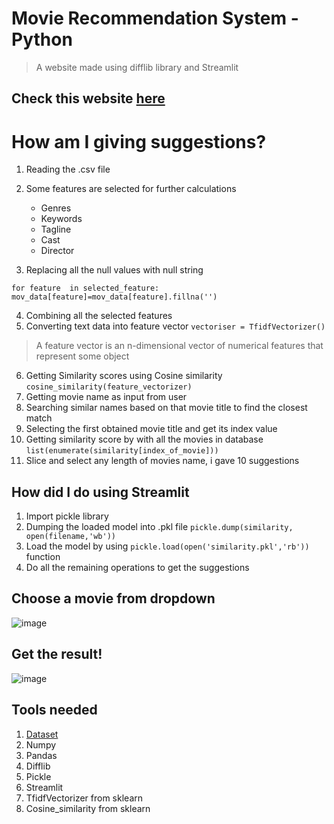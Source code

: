 # Movie Recommendation System - Python
> A website made using difflib library and Streamlit

## Check this website [here](https://movierecmdvilashegde.streamlit.app/)

# How am I giving suggestions?

1. Reading the .csv file
2. Some features are selected for further calculations
    - Genres
    - Keywords
    - Tagline
    - Cast
    - Director

3.  Replacing all the null values with null string
```
for feature  in selected_feature:
mov_data[feature]=mov_data[feature].fillna('')
```
4. Combining all the selected features
5. Converting text data into feature vector ```vectoriser = TfidfVectorizer()```
> A feature vector is an n-dimensional vector of numerical features that represent some object

6. Getting Similarity scores using Cosine similarity ```cosine_similarity(feature_vectorizer)```
7. Getting movie name as input from user
8. Searching similar names based on that movie title to find the closest match
9. Selecting the first obtained movie title and get its index value
10. Getting similarity score by with all the movies in database ```list(enumerate(similarity[index_of_movie]))```
11. Slice and select any length of movies name, i gave 10 suggestions


## How did I do using Streamlit
1. Import pickle library
2. Dumping the loaded model into .pkl file ```pickle.dump(similarity, open(filename,'wb'))```
3. Load the model by using ```pickle.load(open('similarity.pkl','rb'))``` function
4. Do all the remaining operations to get the suggestions

## Choose a movie from dropdown
![image](https://user-images.githubusercontent.com/85540091/171777345-4b9c0d6f-91d1-4836-a345-f7dc683fe164.png)

## Get the result!
![image](https://user-images.githubusercontent.com/85540091/171777225-6d612492-71cc-4016-b986-d2dadce30b52.png)


## Tools needed
1. [Dataset](https://www.kaggle.com/datasets/rounakbanik/the-movies-dataset)
2. Numpy 
3. Pandas
4. Difflib
5. Pickle
6. Streamlit
7. TfidfVectorizer from sklearn
8. Cosine_similarity from sklearn
